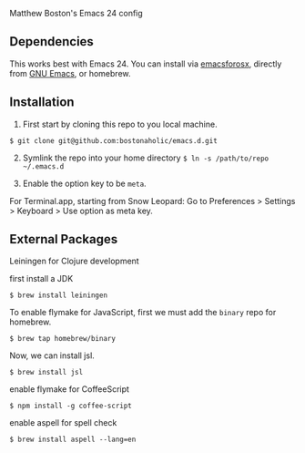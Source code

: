 Matthew Boston's Emacs 24 config

## Dependencies

This works best with Emacs 24. You can install via
[emacsforosx](http://emacsforosx.com), directly from
[GNU Emacs](http://www.gnu.org/software/emacs/), or homebrew.

## Installation

1. First start by cloning this repo to you local machine.

`$ git clone git@github.com:bostonaholic/emacs.d.git`

2. Symlink the repo into your home directory `$ ln -s /path/to/repo ~/.emacs.d`

3. Enable the option key to be `meta`.

For Terminal.app, starting from Snow Leopard: Go to Preferences > Settings > Keyboard > Use option as meta key.

## External Packages

Leiningen for Clojure development

first install a JDK

`$ brew install leiningen`

To enable flymake for JavaScript, first we must add the `binary` repo for homebrew.

`$ brew tap homebrew/binary`

Now, we can install jsl.

`$ brew install jsl`

enable flymake for CoffeeScript

`$ npm install -g coffee-script`

enable aspell for spell check

`$ brew install aspell --lang=en`
